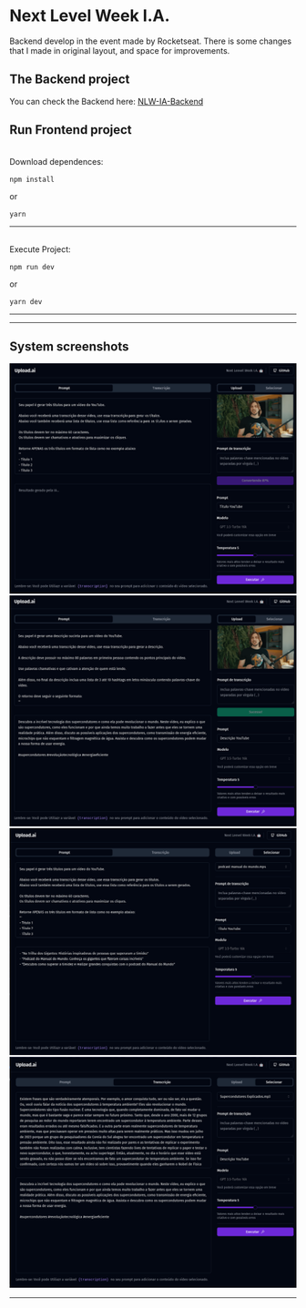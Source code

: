 # Next Level Week I.A.

Backend develop in the event made by Rocketseat.
There is some changes that I made in original layout, and space for improvements.

## **The Backend project**

You can check the Backend here:
[NLW-IA-Backend](https://github.com/GustavoMalta/nlw-ia-backend)

## **Run Frontend project**

\
Download dependences:

```
npm install
```

or

```
yarn
```

---

\
Execute Project:

```
npm run dev
```

or

```
yarn dev
```

---

---

## **System screenshots**

![Screen Shot](prints/print-a.png?raw=true "NLW-IA")
![Screen Shot](prints/print-b.png?raw=true "NLW-IA")
![Screen Shot](prints/print-c.png?raw=true "NLW-IA")
![Screen Shot](prints/print-d.png?raw=true "NLW-IA")

---

